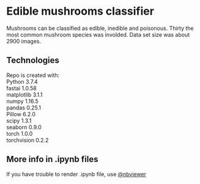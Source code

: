 # Edible mushrooms classifier
Mushrooms can be classified as edible, inedible and poisonous. Thirty the most common mushroom species was involded.
Data set size was about 2900 images.

## Technologies
Repo is created with:  
Python             3.7.4   
fastai             1.0.58      
matplotlib         3.1.1      
numpy              1.16.5       
pandas             0.25.1     
Pillow             6.2.0      
scipy              1.3.1      
seaborn            0.9.0      
torch              1.0.0      
torchvision        0.2.2      


## More info in .ipynb files
If you have trouble to render .ipynb file, use  [@nbviewer](https://nbviewer.jupyter.org/)
